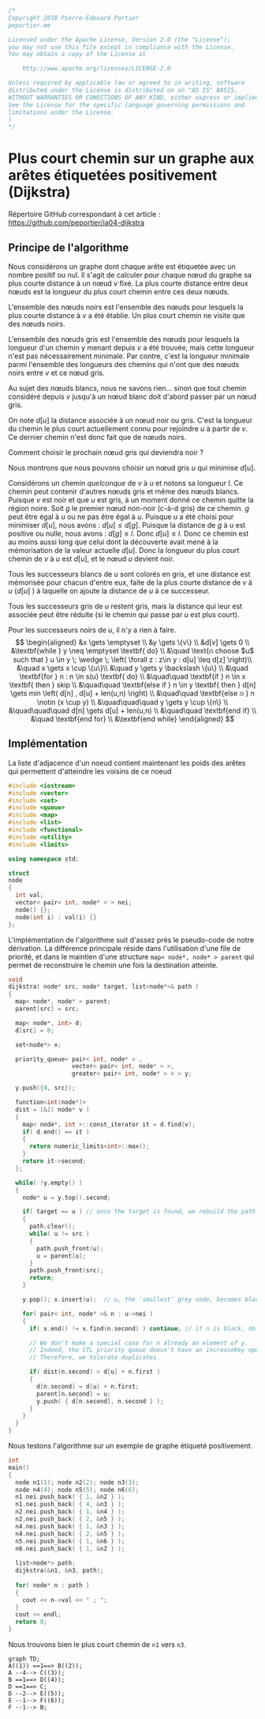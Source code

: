 ```c++
/*
Copyright 2018 Pierre-Edouard Portier
peportier.me

Licensed under the Apache License, Version 2.0 (the "License");
you may not use this file except in compliance with the License.
You may obtain a copy of the License at

    http://www.apache.org/licenses/LICENSE-2.0

Unless required by applicable law or agreed to in writing, software
distributed under the License is distributed on an "AS IS" BASIS,
WITHOUT WARRANTIES OR CONDITIONS OF ANY KIND, either express or implied.
See the License for the specific language governing permissions and
limitations under the License.
)
*/

```
# Plus court chemin sur un graphe aux arêtes étiquetées positivement (Dijkstra)

Répertoire GitHub correspondant à cet article : https://github.com/peportier/ia04-dijkstra

## Principe de l'algorithme

Nous considérons un graphe dont chaque arête est étiquetée avec un nombre positif ou nul. Il s'agit de calculer pour chaque nœud du graphe sa plus courte distance à un nœud $v$ fixé. La plus courte distance entre deux nœuds est la longueur du plus court chemin entre ces deux nœuds.

L'ensemble des nœuds noirs est l'ensemble des nœuds pour lesquels la plus courte distance à $v$ a été établie. Un plus court chemin ne visite que des nœuds noirs.

L'ensemble des nœuds gris est l'ensemble des nœuds pour lesquels la longueur d'un chemin y menant depuis $v$ a été trouvée, mais cette longueur n'est pas nécessairement minimale. Par contre, c'est la longueur minimale parmi l'ensemble des longueurs des chemins qui n'ont que des nœuds noirs entre $v$ et ce nœud gris.

Au sujet des nœuds blancs, nous ne savons rien... sinon que tout chemin considéré depuis $v$ jusqu'à un nœud blanc doit d'abord passer par un nœud gris.

On note $d[u]$ la distance associée à un nœud noir ou gris. C'est la longueur du chemin le plus court actuellement connu pour rejoindre $u$ à partir de $v$. Ce dernier chemin n'est donc fait que de nœuds noirs.

Comment choisir le prochain nœud gris qui deviendra noir ?

Nous montrons que nous pouvons choisir un nœud gris $u$ qui minimise $d[u]$.

Considérons un chemin _quelconque_ de $v$ à $u$ et notons sa longueur $l$. Ce chemin peut contenir d'autres nœuds gris et même des nœuds blancs. Puisque $v$ est noir et que $u$ est gris, à un moment donné ce chemin quitte la région noire. Soit $g$ le premier nœud non-noir (c-à-d gris) de ce chemin. $g$ peut être égal à $u$ ou ne pas être égal à $u$. Puisque $u$ a été choisi pour minimiser $d[u]$, nous avons : $d[u] \leq d[g]$. Puisque la distance de $g$ à $u$ est positive ou nulle, nous avons : $d[g] \leq l$. Donc $d[u] \leq l$. Donc ce chemin est au moins aussi long que celui dont la découverte avait mené à la mémorisation de la valeur actuelle $d[u]$. Donc la longueur du plus court chemin de $v$ à $u$ est $d[u]$, et le nœud $u$ devient noir.

Tous les successeurs blancs de $u$ sont colorés en gris, et une distance est mémorisée pour chacun d'entre eux, faite de la plus courte distance de $v$ à $u$ ($d[u]$ ) à laquelle on ajoute la distance de $u$ à ce successeur.

Tous les successeurs gris de $u$ restent gris, mais la distance qui leur est associée peut être réduite (si le chemin qui passe par $u$ est plus court).

Pour les successeurs noirs de $u$, il n'y a rien à faire.
$$
\begin{aligned}
&x \gets \emptyset \\
&y \gets \{v\} \\
&d[v] \gets 0 \\
&\textbf{while } y \neq \emptyset \textbf{ do} \\
&\quad \text{⍝ choose $u$ such that } u \in y \; \wedge \; \left( \forall z : z\in y : d[u] \leq d[z] \right)\\
&\quad x \gets x \cup \{u\}\\
&\quad y \gets y \backslash \{u\} \\
&\quad \textbf{for } n : n \in s(u) \textbf{ do} \\
&\quad\quad \textbf{if } n \in x \textbf{ then } skip \\
&\quad\quad \textbf{else if } n \in y \textbf{ then } d[n] \gets min \left( d[n] , d[u] + len(u,n) \right) \\
&\quad\quad \textbf{else ⍝ } n \notin (x \cup y) \\
&\quad\quad\quad y \gets y \cup \{n\} \\
&\quad\quad\quad d[n] \gets d[u] + len(u,n) \\
&\quad\quad \textbf{end if} \\
&\quad \textbf{end for} \\
&\textbf{end while}
\end{aligned}
$$

## Implémentation

La liste d'adjacence d'un noeud contient maintenant les poids des arêtes qui permettent d'atteindre les voisins de ce noeud

```c++
#include <iostream>
#include <vector>
#include <set>
#include <queue>
#include <map>
#include <list>
#include <functional>
#include <utility>
#include <limits>

using namespace std;

struct
node
{
  int val;
  vector< pair< int, node* > > nei;
  node() {};
  node(int i) : val(i) {}
};

```

L'implémentation de l'algorithme suit d'assez près le pseudo-code de notre dérivation. La différence principale réside dans l'utilisation d'une file de priorité, et dans le maintien d'une structure `map< node*, node* > parent` qui permet de reconstruire le chemin une fois la destination atteinte.

```c++
void
dijkstra( node* src, node* target, list<node*>& path )
{
  map< node*, node* > parent;
  parent[src] = src;

  map< node*, int> d;
  d[src] = 0;

  set<node*> x;

  priority_queue< pair< int, node* > ,
                  vector< pair< int, node* > >,
                  greater< pair< int, node* > > > y;

  y.push({0, src});

  function<int(node*)>
  dist = [&]( node* v )
  {
    map< node*, int >::const_iterator it = d.find(v);
    if( d.end() == it )
    {
      return numeric_limits<int>::max();
    }
    return it->second;
  };

  while( !y.empty() )
  {
    node* u = y.top().second;

    if( target == u ) // once the target is found, we rebuild the path to it
    {
      path.clear();
      while( u != src )
      {
        path.push_front(u);
        u = parent[u];
      }
      path.push_front(src);
      return;
    }

    y.pop(); x.insert(u);  // u, the 'smallest' grey node, becomes black

    for( pair< int, node* >& n : u->nei )
    {
      if( x.end() != x.find(n.second) ) continue; // if n is black, do nothing...

      // We don't make a special case for n already an element of y.
      // Indeed, the STL priority queue doesn't have an increaseKey operation.
      // Therefore, we tolerate duplicates.

      if( dist(n.second) > d[u] + n.first )
      {
        d[n.second] = d[u] + n.first;
        parent[n.second] = u;
        y.push( { d[n.second], n.second } );
      }
    }
  }
}
```

Nous testons l'algorithme sur un exemple de graphe étiqueté positivement.

```c++
int
main()
{
  node n1(1); node n2(2); node n3(3);
  node n4(4); node n5(5); node n6(6);
  n1.nei.push_back( { 1, &n2 } );
  n1.nei.push_back( { 4, &n3 } );
  n2.nei.push_back( { 1, &n4 } );
  n2.nei.push_back( { 2, &n5 } );
  n4.nei.push_back( { 1, &n3 } );
  n4.nei.push_back( { 2, &n5 } );
  n5.nei.push_back( { 1, &n6 } );
  n6.nei.push_back( { 1, &n2 } );
  
  list<node*> path;
  dijkstra(&n1, &n3, path);
  
  for( node* n : path )
  {
    cout << n->val << " ; ";
  }
  cout << endl;
  return 0;
}
```

Nous trouvons bien le plus court chemin de `n1` vers `n3`.

```mermaid
graph TD;
A((1)) ==1==> B((2));
A --4--> C((3));
B ==1==> D((4));
D ==1==> C;
D --2--> E((5));
E --1--> F((6));
F --1--> B;
```

